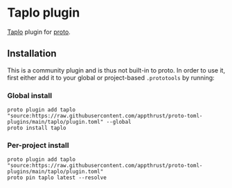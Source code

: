 # Taplo plugin

[Taplo](https://taplo.tamasfe.dev/) plugin for [proto](https://github.com/moonrepo/proto).

## Installation

This is a community plugin and is thus not built-in to proto. In order to use it, first either add it to your global or project-based `.prototools` by running:

### Global install

```shell
proto plugin add taplo "source:https://raw.githubusercontent.com/appthrust/proto-toml-plugins/main/taplo/plugin.toml" --global
proto install taplo
```

### Per-project install

```shell
proto plugin add taplo "source:https://raw.githubusercontent.com/appthrust/proto-toml-plugins/main/taplo/plugin.toml"
proto pin taplo latest --resolve
```
